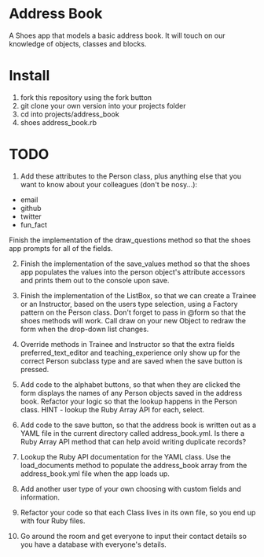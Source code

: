 Address Book
============

A Shoes app that models a basic address book. It will touch on our knowledge of objects, classes and blocks.

# Install

1. fork this repository using the fork button
2. git clone your own version into your projects folder
3. cd into projects/address_book
4. shoes address_book.rb

# TODO

1. Add these attributes to the Person class, plus anything else that you want to know about your colleagues (don't be nosy...):
  * email
  * github
  * twitter
  * fun_fact

Finish the implementation of the draw_questions method so that the shoes app prompts for all of the fields.

2. Finish the implementation of the save_values method so that the shoes app populates the values into the person object's attribute accessors and prints them out to the console upon save.

3. Finish the implementation of the ListBox, so that we can create a Trainee or an Instructor, based on the users type selection, using a Factory pattern on the Person class. Don't forget to pass in @form so that the shoes methods will work. Call draw on your new Object to redraw the form when the drop-down list changes.

4. Override methods in Trainee and Instructor so that the extra fields preferred_text_editor and teaching_experience only show up for the correct Person subclass type and are saved when the save button is pressed.

5. Add code to the alphabet buttons, so that when they are clicked the form displays the names of any Person objects saved in the address book. Refactor your logic so that the lookup happens in the Person class. HINT - lookup the Ruby Array API for each, select.

6. Add code to the save button, so that the address book is written out as a YAML file in the current directory called address_book.yml. Is there a Ruby Array API method that can help avoid writing duplicate records?

7. Lookup the Ruby API documentation for the YAML class. Use the load_documents method to populate the address_book array from the address_book.yml file when the app loads up.

8. Add another user type of your own choosing with custom fields and information.

9. Refactor your code so that each Class lives in its own file, so you end up with
four Ruby files.

10. Go around the room and get everyone to input their contact details so you
have a database with everyone's details.
